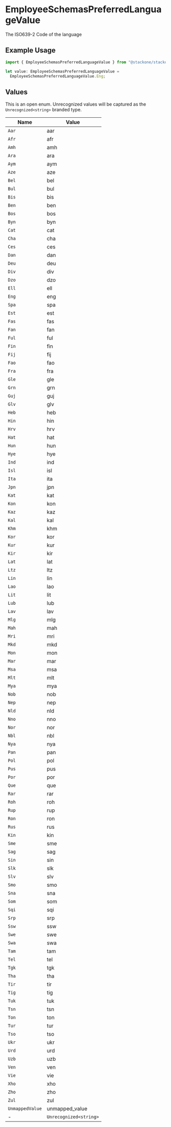 # EmployeeSchemasPreferredLanguageValue

The ISO639-2 Code of the language

## Example Usage

```typescript
import { EmployeeSchemasPreferredLanguageValue } from "@stackone/stackone-client-ts/sdk/models/shared";

let value: EmployeeSchemasPreferredLanguageValue =
  EmployeeSchemasPreferredLanguageValue.Eng;
```

## Values

This is an open enum. Unrecognized values will be captured as the `Unrecognized<string>` branded type.

| Name                   | Value                  |
| ---------------------- | ---------------------- |
| `Aar`                  | aar                    |
| `Afr`                  | afr                    |
| `Amh`                  | amh                    |
| `Ara`                  | ara                    |
| `Aym`                  | aym                    |
| `Aze`                  | aze                    |
| `Bel`                  | bel                    |
| `Bul`                  | bul                    |
| `Bis`                  | bis                    |
| `Ben`                  | ben                    |
| `Bos`                  | bos                    |
| `Byn`                  | byn                    |
| `Cat`                  | cat                    |
| `Cha`                  | cha                    |
| `Ces`                  | ces                    |
| `Dan`                  | dan                    |
| `Deu`                  | deu                    |
| `Div`                  | div                    |
| `Dzo`                  | dzo                    |
| `Ell`                  | ell                    |
| `Eng`                  | eng                    |
| `Spa`                  | spa                    |
| `Est`                  | est                    |
| `Fas`                  | fas                    |
| `Fan`                  | fan                    |
| `Ful`                  | ful                    |
| `Fin`                  | fin                    |
| `Fij`                  | fij                    |
| `Fao`                  | fao                    |
| `Fra`                  | fra                    |
| `Gle`                  | gle                    |
| `Grn`                  | grn                    |
| `Guj`                  | guj                    |
| `Glv`                  | glv                    |
| `Heb`                  | heb                    |
| `Hin`                  | hin                    |
| `Hrv`                  | hrv                    |
| `Hat`                  | hat                    |
| `Hun`                  | hun                    |
| `Hye`                  | hye                    |
| `Ind`                  | ind                    |
| `Isl`                  | isl                    |
| `Ita`                  | ita                    |
| `Jpn`                  | jpn                    |
| `Kat`                  | kat                    |
| `Kon`                  | kon                    |
| `Kaz`                  | kaz                    |
| `Kal`                  | kal                    |
| `Khm`                  | khm                    |
| `Kor`                  | kor                    |
| `Kur`                  | kur                    |
| `Kir`                  | kir                    |
| `Lat`                  | lat                    |
| `Ltz`                  | ltz                    |
| `Lin`                  | lin                    |
| `Lao`                  | lao                    |
| `Lit`                  | lit                    |
| `Lub`                  | lub                    |
| `Lav`                  | lav                    |
| `Mlg`                  | mlg                    |
| `Mah`                  | mah                    |
| `Mri`                  | mri                    |
| `Mkd`                  | mkd                    |
| `Mon`                  | mon                    |
| `Mar`                  | mar                    |
| `Msa`                  | msa                    |
| `Mlt`                  | mlt                    |
| `Mya`                  | mya                    |
| `Nob`                  | nob                    |
| `Nep`                  | nep                    |
| `Nld`                  | nld                    |
| `Nno`                  | nno                    |
| `Nor`                  | nor                    |
| `Nbl`                  | nbl                    |
| `Nya`                  | nya                    |
| `Pan`                  | pan                    |
| `Pol`                  | pol                    |
| `Pus`                  | pus                    |
| `Por`                  | por                    |
| `Que`                  | que                    |
| `Rar`                  | rar                    |
| `Roh`                  | roh                    |
| `Rup`                  | rup                    |
| `Ron`                  | ron                    |
| `Rus`                  | rus                    |
| `Kin`                  | kin                    |
| `Sme`                  | sme                    |
| `Sag`                  | sag                    |
| `Sin`                  | sin                    |
| `Slk`                  | slk                    |
| `Slv`                  | slv                    |
| `Smo`                  | smo                    |
| `Sna`                  | sna                    |
| `Som`                  | som                    |
| `Sqi`                  | sqi                    |
| `Srp`                  | srp                    |
| `Ssw`                  | ssw                    |
| `Swe`                  | swe                    |
| `Swa`                  | swa                    |
| `Tam`                  | tam                    |
| `Tel`                  | tel                    |
| `Tgk`                  | tgk                    |
| `Tha`                  | tha                    |
| `Tir`                  | tir                    |
| `Tig`                  | tig                    |
| `Tuk`                  | tuk                    |
| `Tsn`                  | tsn                    |
| `Ton`                  | ton                    |
| `Tur`                  | tur                    |
| `Tso`                  | tso                    |
| `Ukr`                  | ukr                    |
| `Urd`                  | urd                    |
| `Uzb`                  | uzb                    |
| `Ven`                  | ven                    |
| `Vie`                  | vie                    |
| `Xho`                  | xho                    |
| `Zho`                  | zho                    |
| `Zul`                  | zul                    |
| `UnmappedValue`        | unmapped_value         |
| -                      | `Unrecognized<string>` |